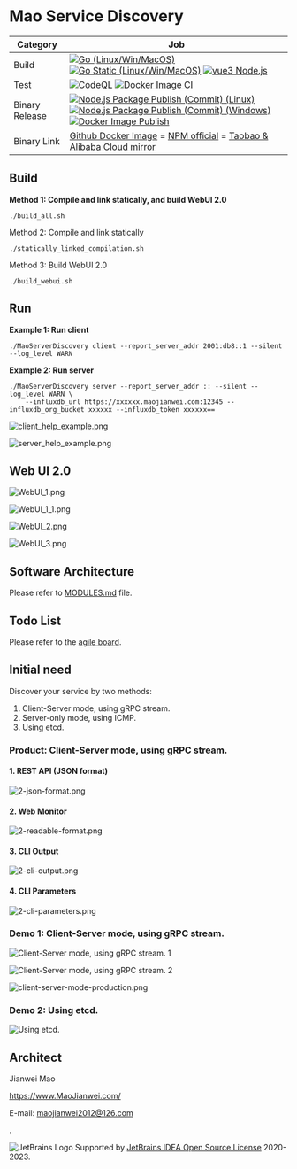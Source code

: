 # Mao Service Discovery
|Category|Job|
|---|---|
|Build|[![Go (Linux/Win/MacOS)](https://github.com/MaoJianwei/Mao_Service_Discovery/actions/workflows/go_all.yml/badge.svg)](https://github.com/MaoJianwei/Mao_Service_Discovery/actions/workflows/go_all.yml) [![Go Static (Linux/Win/MacOS)](https://github.com/MaoJianwei/Mao_Service_Discovery/actions/workflows/go_all_static.yml/badge.svg)](https://github.com/MaoJianwei/Mao_Service_Discovery/actions/workflows/go_all_static.yml) [![vue3 Node.js](https://github.com/MaoJianwei/Mao_Service_Discovery/actions/workflows/vue3-nodejs.yml/badge.svg)](https://github.com/MaoJianwei/Mao_Service_Discovery/actions/workflows/vue3-nodejs.yml)|
|Test|[![CodeQL](https://github.com/MaoJianwei/Mao_Service_Discovery/actions/workflows/codeql-analysis.yml/badge.svg)](https://github.com/MaoJianwei/Mao_Service_Discovery/actions/workflows/codeql-analysis.yml) [![Docker Image CI](https://github.com/MaoJianwei/Mao_Service_Discovery/actions/workflows/docker-image.yml/badge.svg)](https://github.com/MaoJianwei/Mao_Service_Discovery/actions/workflows/docker-image.yml) |
|Binary Release|[![Node.js Package Publish (Commit) (Linux)](https://github.com/MaoJianwei/Mao_Service_Discovery/actions/workflows/npm-publish-linux.yml/badge.svg)](https://github.com/MaoJianwei/Mao_Service_Discovery/actions/workflows/npm-publish-linux.yml) [![Node.js Package Publish (Commit) (Windows)](https://github.com/MaoJianwei/Mao_Service_Discovery/actions/workflows/npm-publish-windows.yml/badge.svg)](https://github.com/MaoJianwei/Mao_Service_Discovery/actions/workflows/npm-publish-windows.yml) [![Docker Image Publish](https://github.com/MaoJianwei/Mao_Service_Discovery/actions/workflows/docker-publish.yml/badge.svg)](https://github.com/MaoJianwei/Mao_Service_Discovery/actions/workflows/docker-publish.yml)|
|Binary Link|[Github Docker Image](https://github.com/MaoJianwei/Mao_Service_Discovery/pkgs/container/mao_service_discovery) = [NPM official](https://www.npmjs.com/package/mao-service-discovery?activeTab=versions) = [Taobao & Alibaba Cloud mirror](https://npmmirror.com/package/mao-service-discovery)|

## Build

**Method 1: Compile and link statically, and build WebUI 2.0**
```
./build_all.sh
```

Method 2: Compile and link statically
```
./statically_linked_compilation.sh
```

Method 3: Build WebUI 2.0
```
./build_webui.sh
```

## Run

**Example 1: Run client**
```
./MaoServerDiscovery client --report_server_addr 2001:db8::1 --silent --log_level WARN
```

**Example 2: Run server**
```
./MaoServerDiscovery server --report_server_addr :: --silent --log_level WARN \
    --influxdb_url https://xxxxxx.maojianwei.com:12345 --influxdb_org_bucket xxxxxx --influxdb_token xxxxxx==
```

![client_help_example.png](https://raw.githubusercontent.com/MaoJianwei/MaoServiceDiscovery/master/screenshot/client_help_example.png)

![server_help_example.png](https://raw.githubusercontent.com/MaoJianwei/MaoServiceDiscovery/master/screenshot/server_help_example.png)

## Web UI 2.0

![WebUI_1.png](https://raw.githubusercontent.com/MaoJianwei/MaoServiceDiscovery/master/screenshot/WebUI_1.png)

![WebUI_1_1.png](https://raw.githubusercontent.com/MaoJianwei/MaoServiceDiscovery/master/screenshot/WebUI_1_1.png)

![WebUI_2.png](https://raw.githubusercontent.com/MaoJianwei/MaoServiceDiscovery/master/screenshot/WebUI_2.png)

![WebUI_3.png](https://raw.githubusercontent.com/MaoJianwei/MaoServiceDiscovery/master/screenshot/WebUI_3.png)


## Software Architecture
Please refer to [MODULES.md](https://github.com/MaoJianwei/Mao_Service_Discovery/blob/master/MODULES.md) file.

## Todo List
Please refer to the [agile board](https://github.com/users/MaoJianwei/projects/3).

## Initial need
Discover your service by two methods:

1. Client-Server mode, using gRPC stream.
2. Server-only mode, using ICMP.
3. Using etcd.

### Product: Client-Server mode, using gRPC stream.
#### 1. REST API (JSON format)
![2-json-format.png](https://raw.githubusercontent.com/MaoJianwei/MaoServiceDiscovery/master/screenshot/2-json-format.png)

#### 2. Web Monitor
![2-readable-format.png](https://raw.githubusercontent.com/MaoJianwei/MaoServiceDiscovery/master/screenshot/2-readable-format.png)

#### 3. CLI Output
![2-cli-output.png](https://raw.githubusercontent.com/MaoJianwei/MaoServiceDiscovery/master/screenshot/2-cli-output.png)

#### 4. CLI Parameters
![2-cli-parameters.png](https://raw.githubusercontent.com/MaoJianwei/MaoServiceDiscovery/master/screenshot/2-cli-parameters.png)

### Demo 1: Client-Server mode, using gRPC stream.
![Client-Server mode, using gRPC stream. 1](https://raw.githubusercontent.com/MaoJianwei/MaoServiceDiscovery/master/screenshot/client-server-mode-1.png)

![Client-Server mode, using gRPC stream. 2](https://raw.githubusercontent.com/MaoJianwei/MaoServiceDiscovery/master/screenshot/client-server-mode-2.png)

![client-server-mode-production.png](https://raw.githubusercontent.com/MaoJianwei/MaoServiceDiscovery/master/screenshot/client-server-mode-production.png)

### Demo 2: Using etcd.
![Using etcd.](https://raw.githubusercontent.com/MaoJianwei/Mao_Service_Discovery/master/screenshot/show_using_etcd.png)

## Architect

Jianwei Mao

https://www.MaoJianwei.com/

E-mail: maojianwei2012@126.com

.

![JetBrains Logo](https://account.jetbrains.com/static/favicon.ico) Supported by [JetBrains IDEA Open Source License](https://www.jetbrains.com/?from=Mao_Service_Framework) 2020-2023. 
